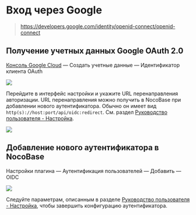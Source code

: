 # Вход через Google

> https://developers.google.com/identity/openid-connect/openid-connect

## Получение учетных данных Google OAuth 2.0

[Консоль Google Cloud](https://console.cloud.google.com/apis/credentials) — Создать учетные данные — Идентификатор клиента OAuth

![](https://static-docs.nocobase.com/0f2946c8643565ecc4ac13249882638c.png)

Перейдите в интерфейс настройки и укажите URL перенаправления авторизации. URL перенаправления можно получить в NocoBase при добавлении нового аутентификатора. Обычно он имеет вид `http(s)://host:port/api/oidc:redirect`. См. раздел [Руководство пользователя - Настройка](../index.md#配置).

![](https://static-docs.nocobase.com/24078bf52ec966a16334894cb3d9d126.png)

## Добавление нового аутентификатора в NocoBase

Настройки плагина — Аутентификация пользователей — Добавить — OIDC

![](https://static-docs.nocobase.com/0e4b1acdef6335aaee2139ae6629977b.png)

Следуйте параметрам, описанным в разделе [Руководство пользователя - Настройка](../index.md#配置), чтобы завершить конфигурацию аутентификатора.